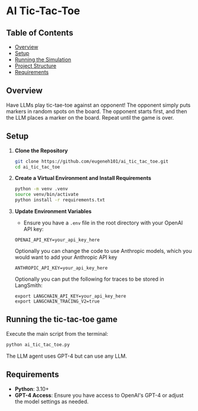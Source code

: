 
# AI Tic-Tac-Toe

## Table of Contents
- [Overview](#overview)
- [Setup](#setup)
- [Running the Simulation](#running-the-simulation)
- [Project Structure](#project-structure)
- [Requirements](#requirements)

## Overview
Have LLMs play tic-tae-toe against an opponent! The opponent simply puts markers in random spots on the board. The opponent starts first, and then the LLM places a marker on the board. Repeat until the game is over.

## Setup

1. **Clone the Repository**
   ```bash
   git clone https://github.com/eugeneh101/ai_tic_tac_toe.git
   cd ai_tic_tac_toe
   ```

2. **Create a Virtual Environment and Install Requirements**
   ```bash
   python -m venv .venv
   source venv/bin/activate
   python install -r requirements.txt
   ```

3. **Update Environment Variables**
   - Ensure you have a `.env` file in the root directory with your OpenAI API key:
   ```
   OPENAI_API_KEY=your_api_key_here
   ```
   Optionally you can change the code to use Anthropic models, which you would want to add your Anthropic API key
   ```
   ANTHROPIC_API_KEY=your_api_key_here
   ```
   Optionally you can put the following for traces to be stored in LangSmith:
   ```
   export LANGCHAIN_API_KEY=your_api_key_here
   export LANGCHAIN_TRACING_V2=true
   ```

## Running the tic-tac-toe game
Execute the main script from the terminal:

```bash
python ai_tic_tac_toe.py
```
The LLM agent uses GPT-4 but can use any LLM.

## Requirements

- **Python**: 3.10+
- **GPT-4 Access**: Ensure you have access to OpenAI's GPT-4 or adjust the model settings as needed.
